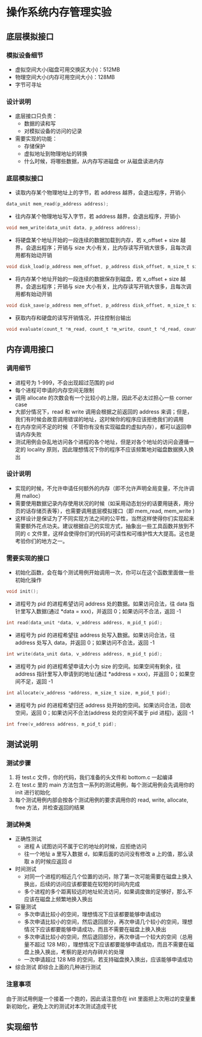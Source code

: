 # 操作系统内存管理实验

## 底层模拟接口

### 模拟设备细节
* 虚拟空间大小(磁盘可用交换区大小)：512MB
* 物理空间大小(内存可用空间大小)：128MB
* 字节可寻址

### 设计说明
* 底层接口只负责：
    * 数据的读和写
    * 对模拟设备的访问的记录
* 需要实现的功能：
    * 存储保护
    * 虚拟地址到物理地址的转换
    * 什么时候，将哪些数据，从内存写进磁盘 or 从磁盘读进内存

### 底层模拟接口
* 读取内存某个物理地址上的字节，若 address 越界，会退出程序，开销小

```c
data_unit mem_read(p_address address);
```

* 往内存某个物理地址写入字节，若 address 越界，会退出程序，开销小

```c
void mem_write(data_unit data, p_address address);
```

* 将硬盘某个地址开始的一段连续的数据加载到内存，若 x_offset + size 越界，会退出程序；开销与 size 大小有关，比内存读写开销大很多，且每次调用都有始动开销

```c
void disk_load(p_address mem_offset, p_address disk_offset, m_size_t size);
```

* 将内存某个地址开始的一段连续的数据保存到磁盘，若 x_offset + size 越界，会退出程序；开销与 size 大小有关，比内存读写开销大很多，且每次调用都有始动开销

```c
void disk_save(p_address mem_offset, p_address disk_offset, m_size_t size);
```

* 获取内存和硬盘的读写开销情况，并往控制台输出

```c
void evaluate(count_t *m_read, count_t *m_write, count_t *d_read, count_t *d_write);
```

## 内存调用接口

### 调用细节
* 进程号为 1-999，不会出现超过范围的 pid
* 每个进程可申请的内存空间无限制
* 调用 allocate 的次数会有一个比较小的上限，因此不必太过担心一些 corner case
* 大部分情况下，read 和 write 调用会根据之前返回的 address 来调；但是，我们有时候会故意调用错误的地址，这时候你的程序应该拒绝我们的调用
* 在内存空间不足的时候（不管你有没有实现磁盘的虚拟内存），都可以返回申请内存失败
* 测试用例会杂乱地访问各个进程的各个地址，但是对各个地址的访问会遵循一定的 locality 原则，因此理想情况下你的程序不应该频繁地对磁盘数据换入换出

### 设计说明
* 实现的时候，不允许申请任何额外的内存（即不允许声明全局变量，不允许调用 malloc）
* 需要使用数据记录内存使用状况的时候（如采用动态划分的话要用链表，用分页的话存储页表等），也需要调用底层模拟接口（即 mem_read, mem_write )
* 这样设计是保证为了不同实现方法之间的公平性，当然这样使得你们实现起来需要额外花点功夫。建议根据自己的实现方式，抽象出一些工具函数并放到不同的 c 文件里，这样会使得你们的代码的可读性和可维护性大大提高。这也是考验你们的地方之一。

### 需要实现的接口

* 初始化函数，会在每个测试用例开始调用一次，你可以在这个函数里面做一些初始化操作

```c
void init();
```

* 进程号为 pid 的进程希望访问 address 处的数据。如果访问合法，往 data 指针里写入数据(通过 *data = xxx)，并返回 0；如果访问不合法，返回 -1

```c
int read(data_unit *data, v_address address, m_pid_t pid);
```

* 进程号为 pid 的进程希望往 address 处写入数据。如果访问合法，往 address 处写入 data，并返回 0；如果访问不合法，返回 -1

```c
int write(data_unit data, v_address address, m_pid_t pid);
```

* 进程号为 pid 的进程希望申请大小为 size 的空间。如果空间有剩余，往 address 指针里写入申请到的地址(通过 *address = xxx)，并返回 0；如果空间不足，返回 -1

```c
int allocate(v_address *address, m_size_t size, m_pid_t pid);
```

* 进程号为 pid 的进程希望归还 address 处开始的空间。如果访问合法，回收空间，返回 0；如果访问不合法(address 处的空间不属于 pid 进程)，返回 -1

```c
int free(v_address address, m_pid_t pid);
```

## 测试说明

### 测试步骤
1. 将 test.c 文件，你的代码，我们准备的头文件和 bottom.c 一起编译
2. 在 test.c 里的 main 方法包含一系列的测试用例，每个测试用例会先调用你的 init 进行初始化
3. 每个测试用例内部会按各个测试用例的要求调用你的 read, write, allocate, free 方法，并检查返回的结果

### 测试种类
* 正确性测试
    * 进程 A 试图访问不属于它的地址的时候，应拒绝访问
    * 往一个地址 a 里写入数据 d，如果后面的访问没有修改 a 上的值，那么读取 a 的时候应返回 d
* 时间测试
    * 对同一个进程的相近几个位置的访问，除了第一次可能需要在磁盘上换入换出，后续的访问应该都要能在较短的时间内完成
    * 多个进程的多个距离较远的地址轮流访问，如果调度做的足够好，那么不应该在磁盘上频繁地换入换出
* 容量测试
    * 多次申请比较小的空间，理想情况下应该都要能够申请成功
    * 多次申请比较小的空间，然后退回部分，再次申请几个较小的空间，理想情况下应该都要能够申请成功，而且不需要在磁盘上换入换出
    * 多次申请比较小的空间，然后退回部分，再次申请一个较大的空间（总用量不超过 128 MB），理想情况下应该都要能够申请成功，而且不需要在磁盘上换入换出，考察的是对内存碎片的处理
    * 一次申请超过 128 MB 的空间，若支持磁盘换入换出，应该能够申请成功
* 综合测试
    即综合上面的几种进行测试

### 注意事项
由于测试用例是一个接着一个跑的，因此请注意你在 init 里面把上次用过的变量重新初始化，避免上次的测试对本次测试造成干扰

## 实现细节

